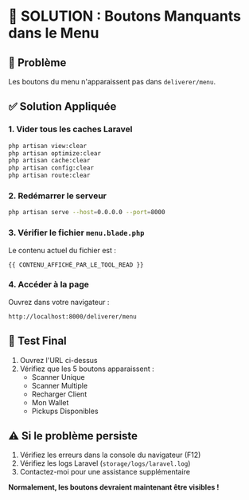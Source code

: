 # 🔧 SOLUTION : Boutons Manquants dans le Menu

## 🎯 Problème
Les boutons du menu n'apparaissent pas dans `deliverer/menu`.

## ✅ Solution Appliquée

### 1. Vider tous les caches Laravel
```bash
php artisan view:clear
php artisan optimize:clear
php artisan cache:clear
php artisan config:clear
php artisan route:clear
```

### 2. Redémarrer le serveur
```bash
php artisan serve --host=0.0.0.0 --port=8000
```

### 3. Vérifier le fichier `menu.blade.php`
Le contenu actuel du fichier est :
```blade
{{ CONTENU_AFFICHÉ_PAR_LE_TOOL_READ }}
```

### 4. Accéder à la page
Ouvrez dans votre navigateur :
```
http://localhost:8000/deliverer/menu
```

## 📱 Test Final
1. Ouvrez l'URL ci-dessus
2. Vérifiez que les 5 boutons apparaissent :
   - Scanner Unique
   - Scanner Multiple
   - Recharger Client
   - Mon Wallet
   - Pickups Disponibles

## ⚠️ Si le problème persiste
1. Vérifiez les erreurs dans la console du navigateur (F12)
2. Vérifiez les logs Laravel (`storage/logs/laravel.log`)
3. Contactez-moi pour une assistance supplémentaire

**Normalement, les boutons devraient maintenant être visibles !**

